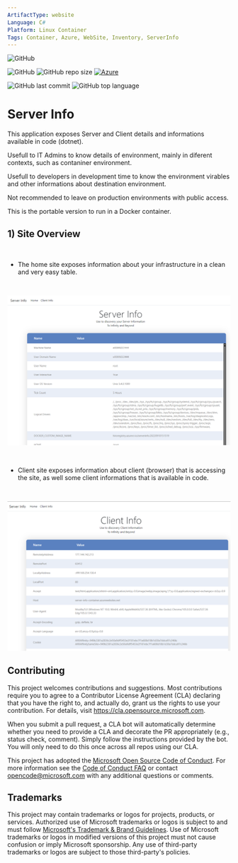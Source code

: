 ```yaml
---
ArtifactType: website
Language: C#
Platform: Linux Container
Tags: Container, Azure, WebSite, Inventory, ServerInfo
---
```


![GitHub](https://img.shields.io/github/license/microsoft/server-info)

![GitHub](https://img.shields.io/github/license/microsoft/server-info) 
![GitHub repo size](https://img.shields.io/github/repo-size/microsoft/server-info) 
[![Azure](https://badgen.net/badge/icon/azure?icon=azure&label)](https://azure.microsoft.com)

![GitHub last commit](https://img.shields.io/github/last-commit/microsoft/server-info)
![GitHub top language](https://img.shields.io/github/languages/top/microsoft/server-info)


# Server Info

This application exposes Server and Client details and informations available in code (dotnet).

Usefull to IT Admins to know details of environment, mainly in diferent contexts, such as contaniner environment.

Usefull to developers in development time to know the environment virables and other informations about destination environment.

Not recommended to leave on production environments with public access.

This is the portable version to run in a Docker container.

## 1) Site Overview

<br/>

- The home site exposes information about your infrastructure in a clean and very easy table. 

<br/>

![Overview](images/server-info-1.png)

<br/>

- Client site exposes information about client (browser) that is accessing the site, as well some client informations that is available in code.

<br/>

![Overview](images/server-info-2.png)

## Contributing

This project welcomes contributions and suggestions.  Most contributions require you to agree to a
Contributor License Agreement (CLA) declaring that you have the right to, and actually do, grant us
the rights to use your contribution. For details, visit https://cla.opensource.microsoft.com.

When you submit a pull request, a CLA bot will automatically determine whether you need to provide
a CLA and decorate the PR appropriately (e.g., status check, comment). Simply follow the instructions
provided by the bot. You will only need to do this once across all repos using our CLA.

This project has adopted the [Microsoft Open Source Code of Conduct](https://opensource.microsoft.com/codeofconduct/).
For more information see the [Code of Conduct FAQ](https://opensource.microsoft.com/codeofconduct/faq/) or
contact [opencode@microsoft.com](mailto:opencode@microsoft.com) with any additional questions or comments.

## Trademarks

This project may contain trademarks or logos for projects, products, or services. Authorized use of Microsoft 
trademarks or logos is subject to and must follow 
[Microsoft's Trademark & Brand Guidelines](https://www.microsoft.com/en-us/legal/intellectualproperty/trademarks/usage/general).
Use of Microsoft trademarks or logos in modified versions of this project must not cause confusion or imply Microsoft sponsorship.
Any use of third-party trademarks or logos are subject to those third-party's policies.
